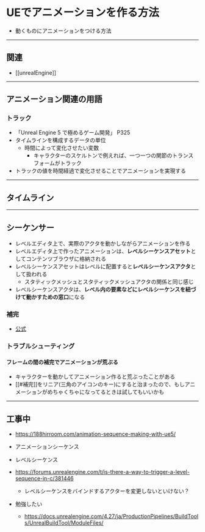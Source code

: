 # UEでアニメーションを作る方法

- 動くものにアニメーションをつける方法

---
## 関連

- [[unrealEngine]]

---
## アニメーション関連の用語

### トラック

- 「Unreal Engine 5 で極めるゲーム開発」 P325
- タイムラインを構成するデータの単位
  - 時間によって変化させたい変数
    - キャラクターのスケルトンで例えれば、一つ一つの関節のトランスフォームがトラック
- トラックの値を時間経過で変化させることでアニメーションを実現する

---
## タイムライン

---
## シーケンサー

- レベルエディタ上で、実際のアクタを動かしながらアニメーションを作る
- レベルエディタ上で作ったアニメーションは、**レベルシーケンスアセット**としてコンテンツブラウザに格納される
- レベルシーケンスアセットはレベルに配置すると**レベルシーケンスアクタ**として扱われる
  - スタティックメッシュとスタティックメッシュアクタの関係と同じ感じ
- レベルシーケンスアクタは、**レベル内の要素などにレベルシーケンスを紐づけて動かすための窓口**になる

### 補完

- [公式](https://dev.epicgames.com/documentation/ja-jp/unreal-engine/creating-animation-keyframes-in-unreal-engine#%E8%A3%9C%E9%96%93)

### トラブルシューティング

#### フレームの間の補完でアニメーションが荒ぶる

- キャラクターを動かしてアニメーション作ると荒ぶったことがある
- [[#補完]]をリニア(三角のアイコンのキー)にすると治まったので、もしアニメーションがめちゃくちゃになってるときは試してもいいかも

---
## 工事中

- https://188hirroom.com/animation-sequence-making-with-ue5/
- アニメーションシーケンス
- レベルシーケンス
- https://forums.unrealengine.com/t/is-there-a-way-to-trigger-a-level-sequence-in-c/381446
  - レベルシーケンスをバインドするアクターを変更しないといけない？

- 勉強したい
  - https://docs.unrealengine.com/4.27/ja/ProductionPipelines/BuildTools/UnrealBuildTool/ModuleFiles/